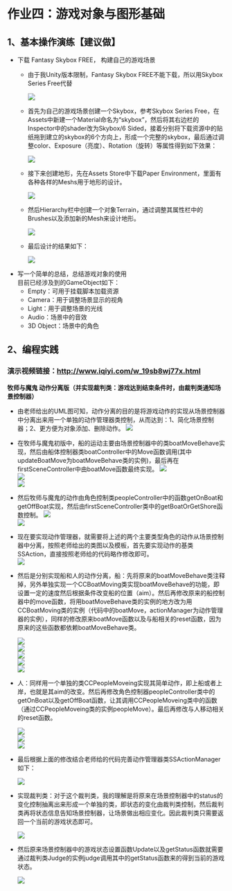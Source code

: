 # 作业四：游戏对象与图形基础
## 1、基本操作演练【建议做】
- 下载 Fantasy Skybox FREE， 构建自己的游戏场景  
   - 由于我Unity版本限制，Fantasy Skybox FREE不能下载，所以用Skybox Series Free代替  
  
        ![](images/skyboxfree.png)  
      
   - 首先为自己的游戏场景创建一个Skybox，参考Skybox Series Free，在Assets中新建一个Material命名为“skybox”，然后将其右边栏的Inspector中的shader改为Skybox/6 Sided，接着分别将下载资源中的贴纸拖到建立的skybox的6个方向上，形成一个完整的skybox，最后通过调整color、Exposure（亮度）、Rotation（旋转）等属性得到如下效果：  
      
        ![](images/skybox1.png)  
      
   - 接下来创建地形，先在Assets Store中下载Paper Environment，里面有各种各样的Meshs用于地形的设计。  
     
        ![](images/Terrain1.png)  
      
   - 然后Hierarchy栏中创建一个对象Terrain，通过调整其属性栏中的Brushes以及添加新的Mesh来设计地形。  
     
        ![](images/Terrain2.png)  
          
   - 最后设计的结果如下：  
     
        ![](images/Terrain3.png)
- 写一个简单的总结，总结游戏对象的使用  
    目前已经涉及到的GameObject如下：
   - Empty：可用于挂载脚本加载资源
   - Camera：用于调整场景显示的视角
   - Light：用于调整场景的光线
   - Audio：场景中的音效
   - 3D Object：场景中的角色
## 2、编程实践
### 演示视频链接：http://www.iqiyi.com/w_19sb8wj77x.html
**牧师与魔鬼 动作分离版（并实现裁判类：游戏达到结束条件时，由裁判类通知场景控制器）**  
- 由老师给出的UML图可知，动作分离的目的是将游戏动作的实现从场景控制器中分离出来用一个单独的动作管理器类控制，从而达到：1、简化场景控制器；2、更方便为对象添加、删除动作。
    ![](images/game1.png)  
      
- 在牧师与魔鬼初版中，船的运动主要由场景控制器中的类boatMoveBehave实现，然后由船体控制器类boatController中的Move函数调用(其中updateBoatMove为boatMoveBehave类的实例)，最后再在firstSceneController中由boatMove函数最终实现。
    ![](images/game2.png)  
    ![](images/game3.png)  
    ![](images/game4.png)  
    
- 然后牧师与魔鬼的动作由角色控制类peopleController中的函数getOnBoat和getOffBoat实现，然后由firstSceneController类中的getBoatOrGetShore函数控制。 
    ![](images/game5.png)  
    ![](images/game6.png)  
      
- 现在要实现动作管理器，就需要将上述的两个主要类型角色的动作从场景控制器中分离，按照老师给出的类图以及模板，首先要实现动作的基类SSAction，直接按照老师给的代码略作修改即可。  
    ![](images/game7.png)  
  
- 然后是分别实现船和人的动作分离，船：先将原来的boatMoveBehave类注释掉，另外单独实现一个CCBoatMoving类实现boatMoveBehave的功能，即设置一定的速度然后根据条件改变船的位置（aim）。然后再修改原来的船控制器中的move函数，将用boatMoveBehave类的实例的地方改为用CCBoatMoving类的实例（代码中的boatMove，actionManager为动作管理器的实例），同样的修改原来boatMove函数以及与船相关的reset函数，因为原来的这些函数都依赖boatMoveBehave类。  
  
    ![](images/game8.png)  
    ![](images/game2.png)  
    ![](images/game9.png)  
    ![](images/game10.png)  
    ![](images/game11.png)  
      
- 人：同样用一个单独的类CCPeopleMoveing实现其简单动作，即上船或者上岸，也就是其aim的改变。然后再修改角色控制器peopleController类中的getOnBoat以及getOffBoat函数，让其调用CCPeopleMoveing类中的函数（通过CCPeopleMoveing类的实例peopleMove）。最后再修改与人移动相关的reset函数。  
  
    ![](images/game12.png)  
    ![](images/game13.png)  
    ![](images/game14.png)  
  
- 最后根据上面的修改结合老师给的代码完善动作管理器类SSActionManager如下：
  
    ![](images/game15.png)  
      
- 实现裁判类：对于这个裁判类，我的理解是将原来在场景控制器中的status的变化控制抽离出来形成一个单独的类，即状态的变化由裁判类控制，然后裁判类再将状态信息告知场景控制器，让场景做出相应变化。因此裁判类只需要返回一个当前的游戏状态即可。  
  
    ![](images/game16.png)  

- 然后原来场景控制器中的游戏状态设置函数Update以及getStatus函数就需要通过裁判类Judge的实例judge调用其中的getStatus函数来的得到当前的游戏状态。  
  
    ![](images/game17.png)  
      
